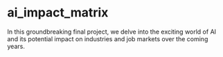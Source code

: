 # ai_impact_matrix
In this groundbreaking final project, we delve into the exciting world of AI and its potential impact on industries and job markets over the coming years. 
